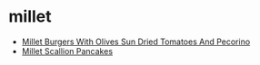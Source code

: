 # millet

 * [Millet Burgers With Olives Sun Dried Tomatoes And Pecorino](index/m/millet-burgers-with-olives-sun-dried-tomatoes-and-pecorino-51118800.json)
 * [Millet Scallion Pancakes](index/m/millet-scallion-pancakes-51210240.json)
